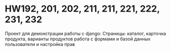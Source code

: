# HW192, 201, 202, 211, 211, 221, 222, 231, 232
Проект для демонстрации работы с django:
Страницы: каталог, карточка продукта, варианты продуктов
работа с формами и базой данных
пользователи и настройка прав

